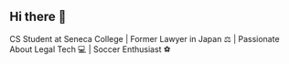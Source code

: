 ## Hi there 👋

CS Student at Seneca College | Former Lawyer in Japan ⚖️ | Passionate About Legal Tech 💻 | Soccer Enthusiast ⚽
